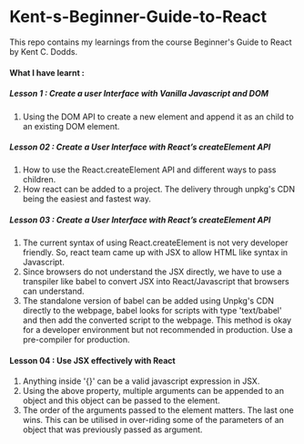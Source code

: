 # Kent-s-Beginner-Guide-to-React
This repo contains my learnings from the course Beginner's Guide to React by Kent C. Dodds.

#### What I have learnt : 

##### Lesson 1 : Create a user Interface with Vanilla Javascript and DOM    

1. Using the DOM API to create a new element and append it as an child to an existing DOM element.


##### Lesson 02 : Create a User Interface with React’s createElement API

1. How to use the React.createElement API and different ways to pass children.
2. How react can be added to a project. The delivery through unpkg's CDN being the easiest and fastest way.

##### Lesson 03 : Create a User Interface with React’s createElement API

1. The current syntax of using React.createElement is not very developer friendly. So, react team came up with JSX to allow HTML like syntax in Javascript.
2. Since browsers do not understand the JSX directly, we have to use a transpiler like babel to convert JSX into React/Javascript that browsers can understand.
3. The standalone version of babel can be added using Unpkg's CDN directly to the webpage, babel looks for scripts with type 'text/babel' and then add the converted script to the webpage. This method is okay for a developer environment but not recommended in production. Use a pre-compiler for production.

#### Lesson 04 : Use JSX effectively with React

1. Anything inside '{}' can be a valid javascript expression in JSX. 
2. Using the above property, multiple arguments can be appended to an object and this object can be passed to the element. 
3. The order of the arguments passed to the element matters. The last one wins. This can be utilised in over-riding some of the parameters of an object that was previously passed as argument.
